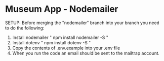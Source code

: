 # Museum App - Nodemailer

SETUP: 
Before merging the "nodemailer" branch into your branch you need to do the following:
1. Install nodemailer " npm install nodemailer -S "
2. Install dotenv " npm install dotenv -S "
3. Copy the contents of .env.example into your .env file 
4. When you run the code an email should be sent to the mailtrap account. 
